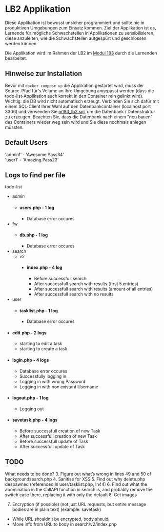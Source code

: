 # LB2 Applikation
Diese Applikation ist bewusst unsicher programmiert und sollte nie in produktiven Umgebungen zum Einsatz kommen. Ziel der Applikation ist es, Lernende für mögliche Schwachstellen in Applikationen zu sensibilisieren, diese anzuleiten, wie die Schwachstellen aufgespürt und geschlossen werden können.

Die Applikation wird im Rahmen der LB2 im [Modul 183](https://gitlab.com/ch-tbz-it/Stud/m183/m183) durch die Lernenden bearbeitet.

## Hinweise zur Installation
Bevor mit `docker compose up` die Applikation gestartet wird, muss der Source-Pfad für's Volume an Ihre Umgebung angepasst werden (dass die todo-list-Applikation auch korrekt in den Container rein gelinkt wird). Wichtig: die DB wird nicht automatisch erzeugt. Verbinden Sie sich dafür mit einem SQL-Client Ihrer Wahl auf den Datenbankcontainer (localhost port 3306) und verwenden Sie [m183_lb2.sql](./todo-list/m183_lb2.sql), um die Datenbank / Datenstruktur zu erzeugen. Beachten Sie, dass die Datenbank nach einem "neu bauen" des Containers wieder weg sein wird und Sie diese nochmals anlegen müssten.

## Default Users
'admin1'  -  'Awesome.Pass34' <br/>
'user1'   -  'Amazing.Pass23'

## Logs to find per file
todo-list
- admin
  - #### users.php - 1 log
    - Database error occures
- fw
  - #### db.php - 1 log
    - Database error occures
- search
  - v2
    - #### index.php - 4 log
      - Before successfull search
      - After successfull search with results (first 5 entries)
      - After successfull search with results (amount of all entries)
      - After successfull search with no results
- user
  - #### tasklist.php - 1 log
    - Database error occures
- #### edit.php - 2 logs
  - starting to edit a task
  - starting to create a task
- #### login.php - 4 logs
  - Database error occures
  - Successfully logging in
  - Logging in with wrong Password
  - Logging in with non existant Username
- #### logout.php - 1 log
  - Logging out
- #### savetask.php - 4 logs
  - Before successfull creation of new Task
  - After successfull creation of new Task
  - Before successfull update of Task
  - After successfull update of Task

## TODO
What needs to be done?
3. Figure out what’s wrong in lines 49 and 50 of backgroundsearch.php
4. Sanitise for XSS
5. Find out why delete.php despawned (referenced in user/tasklist.php, ln44)
6. Find out what the abomination in the CallAPI function in search is, and probably remove the switch case there, replacing it with only the default
8. Get images


7. Encryption (if possible) (not just URL requests, but entire message bodies are in plain text) (example: savetask)
  - While URL shouldn’t be encrypted, body should. 
  - Move info from URL to body in search/v2/index.php